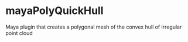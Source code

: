 mayaPolyQuickHull
=================

Maya plugin that creates a polygonal mesh of the convex hull of irregular point cloud
